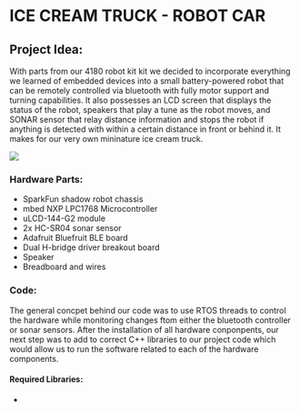 # ICE CREAM TRUCK  - ROBOT CAR



## Project Idea:

  With parts from our 4180 robot kit kit we decided to incorporate everything we learned of embedded devices  into a small  battery-powered robot that can be remotely controlled via bluetooth with fully motor support and  turning capabilities. It also possesses an LCD screen that displays the status of the robot, speakers that play a tune as the robot moves, and SONAR sensor that relay distance information and stops the robot if anything is detected with within a certain distance in front or behind it. It makes for our very own mininature ice cream truck.


![
](https://github.com/Juanyeas/ECE4180_Final/blob/f79e559e1e9e1f96313151d9817af8d4ba31d226/Picture1.jpg)


### Hardware Parts:
- SparkFun shadow robot chassis
- mbed NXP LPC1768 Microcontroller
- uLCD-144-G2 module
- 2x HC-SR04 sonar sensor
- Adafruit Bluefruit BLE board
- Dual H-bridge driver breakout board
- Speaker
- Breadboard and wires

### Code:
The general concpet behind our code was to use RTOS threads to control the hardware while monitoring changes ftom either the bluetooth controller or sonar sensors. After the  installation of all hardware conponpents, our next step was to add to correct C++ libraries to our project code which would allow us to run the software related to each of the hardware components.
#### Required Libraries:
  - 
